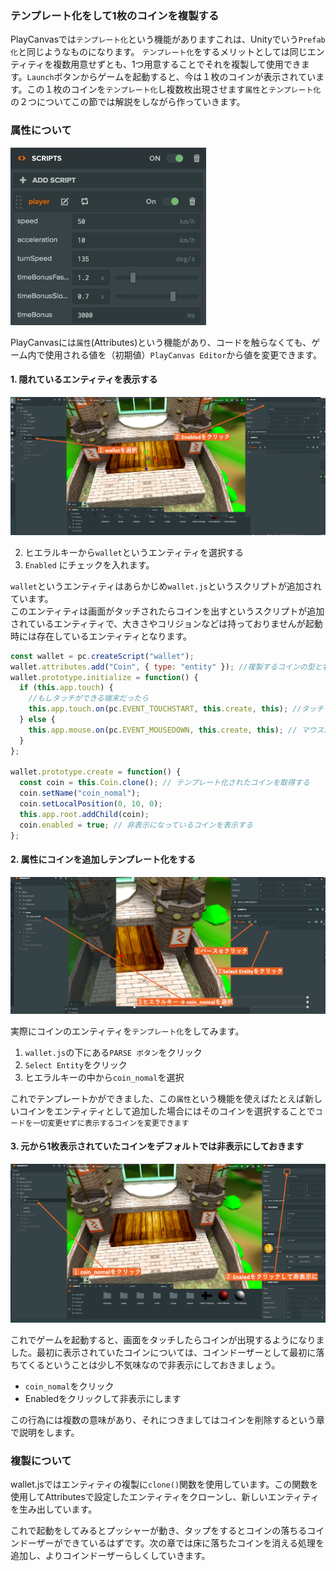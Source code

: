 ### テンプレート化をして1枚のコインを複製する

PlayCanvasでは`テンプレート化`という機能がありますこれは、Unityでいう`Prefab化`と同じようなものになります。
`テンプレート化`をするメリットとしては同じエンティティを複数用意せずとも、1つ用意することでそれを複製して使用できます。`Launch`ボタンからゲームを起動すると、今は１枚のコインが表示されています。この１枚のコインを`テンプレート化`し複数枚出現させます`属性`と`テンプレート化`の２つについてこの節では解説をしながら作っていきます。

### 属性について
![](/assets/script-attributes.png)

PlayCanvasには`属性`(Attributes)という機能があり、コードを触らなくても、ゲーム内で使用される値を（初期値）`PlayCanvas Editor`から値を変更できます。


#### 1. 隠れているエンティティを表示する
![](/assets/rep.png)

2. ヒエラルキーから`wallet`というエンティティを選択する
3. `Enabled` にチェックを入れます。


`wallet`というエンティティはあらかじめ`wallet.js`というスクリプトが追加されています。  
このエンティティは画面がタッチされたらコインを出すというスクリプトが追加されているエンティティで、大きさやコリジョンなどは持っておりませんが起動時には存在しているエンティティとなります。

```javascript
const wallet = pc.createScript("wallet");
wallet.attributes.add("Coin", { type: "entity" }); //複製するコインの型と名前を指定
wallet.prototype.initialize = function() {
  if (this.app.touch) {
    //もしタッチができる端末だったら
    this.app.touch.on(pc.EVENT_TOUCHSTART, this.create, this); //タッチされたらコインを出すcreate関数を呼ぶイベントを登録
  } else {
    this.app.mouse.on(pc.EVENT_MOUSEDOWN, this.create, this); // マウスが押されたらコインを出すcreate関数を呼ぶイベントを登録
  }
};

wallet.prototype.create = function() {
  const coin = this.Coin.clone(); // テンプレート化されたコインを取得する
  coin.setName("coin_nomal");
  coin.setLocalPosition(0, 10, 0);
  this.app.root.addChild(coin);
  coin.enabled = true; // 非表示になっているコインを表示する
};
```

#### 2. 属性にコインを追加しテンプレート化をする
![](/assets/select_nomal.png)

実際にコインのエンティティを`テンプレート化`をしてみます。

1. `wallet.js`の下にある`PARSE ボタン`をクリック
2. `Select Entity`をクリック
3. ヒエラルキーの中から`coin_nomal`を選択


これでテンプレートかができました、この`属性`という機能を使えばたとえば新しいコインをエンティティとして追加した場合にはそのコインを選択することで`コードを一切変更せずに表示するコインを変更できます`

#### 3. 元から1枚表示されていたコインをデフォルトでは非表示にしておきます
![](/assets/vv.png)

これでゲームを起動すると、画面をタッチしたらコインが出現するようになりました。最初に表示されていたコインについては、コインドーザーとして最初に落ちてくるということは少し不気味なので非表示にしておきましょう。

- `coin_nomal`をクリック
- Enabledをクリックして非表示にします

この行為には複数の意味があり、それにつきましてはコインを削除するという章で説明をします。


### 複製について

wallet.jsではエンティティの複製に`clone()`関数を使用しています。この関数を使用してAttributesで設定したエンティティをクローンし、新しいエンティティを生み出しています。

これで起動をしてみるとプッシャーが動き、タップをするとコインの落ちるコインドーザーができているはずです。次の章では床に落ちたコインを消える処理を追加し、よりコインドーザーらしくしていきます。
